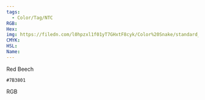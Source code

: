 ```yaml
---
tags:
  - Color/Tag/NTC
RGB:
Hex:
img: https://filedn.com/l0hpzxl1f01yT7GHxtF8cyk/Color%20Snake/standard_csv_to_svg/7B3801.svg
CMYK:
HSL:
Name:
---
```

Red Beech
```palette
#7B3801
```
RGB
